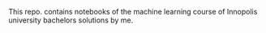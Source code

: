 This repo. contains notebooks of the machine learning course of Innopolis university bachelors solutions by me.
